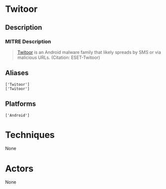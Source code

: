 
# Twitoor

## Description

### MITRE Description

> [Twitoor](https://attack.mitre.org/software/S0302) is an Android malware family that likely spreads by SMS or via malicious URLs. (Citation: ESET-Twitoor)

## Aliases

```
['Twitoor']
['Twitoor']
```

## Platforms

```
['Android']
```

# Techniques

None

# Actors

None
